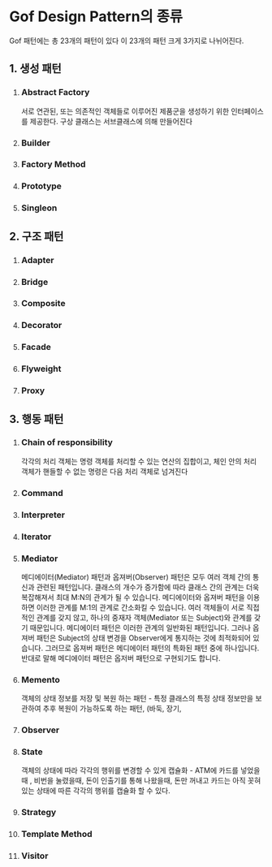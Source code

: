 # Gof Design Pattern의 종류
Gof 패턴에는 총 23개의 패턴이 있다
이 23개의 패턴 크게 3가지로 나뉘어진다.

## 1. 생성 패턴
   1. ### Abstract Factory
      서로 연관된, 또는 의존적인 객체들로 이루어진 제품군을 생성하기 위한 인터페이스를 제공한다. 구상 클래스는 서브클래스에 의해 만들어진다

   2. ### Builder
   3. ### Factory Method
   4. ### Prototype
   5. ### Singleon
## 2. 구조 패턴
   1. ### Adapter
   2. ### Bridge
   3. ### Composite
   4. ### Decorator
   5. ### Facade
   6. ### Flyweight
   7. ### Proxy
## 3. 행동 패턴
   1. ### Chain of responsibility
      각각의 처리 객체는 명령 객체를 처리할 수 있는 연산의 집합이고, 체인 안의 처리 객체가 핸들할 수 없는 명령은 다음 처리 객체로 넘겨진다
      
   2. ### Command
   3. ### Interpreter
   4. ### Iterator
   5. ### Mediator
      메디에이터(Mediator) 패턴과 옵져버(Observer) 패턴은 모두 여러 객체 간의 통신과 관련된 패턴입니다. 
      클래스의 개수가 증가함에 따라 클래스 간의 관계는 더욱 복잡해져서 최대 M:N의 관계가 될 수 있습니다.
      메디에이터와 옵져버 패턴을 이용하면 이러한 관계를 M:1의 관계로 간소화킬 수 있습니다.
      여러 객체들이 서로 직접적인 관계를 갖지 않고, 하나의 중재자 객체(Mediator 또는 Subject)와 관계를 갖기 때문입니다.
      메디에이터 패턴은 이러한 관계의 일반화된 패턴입니다.
      그러나 옵져버 패턴은 Subject의 상태 변경을 Observer에게 통지하는 것에 최적화되어 있습니다.
      그러므로 옵져버 패턴은 메디에이터 패턴의 특화된 패턴 중에 하나입니다.
      반대로 말해 메디에이터 패턴은 옵저버 패턴으로 구현되기도 합니다.
 
   6. ### Memento
      객체의 상태 정보를 저장 및 복원 하는 패턴 - 특정 클래스의 특정 상태 정보만을 보관하여 추후 복원이 가능하도록 하는 패턴, (바둑, 장기, 
 
   7. ### Observer
   8. ### State
      객체의 상태에 따라 각각의 행위를 변경할 수 있게 캡슐화 - ATM에 카드를 넣었을때 , 비번을 눌렸을때, 
      돈이 인출기를 통해 나왔을때, 돈만 꺼내고 카드는 아직 꼿혀있는 상태에 따른 각각의 행위를 캡슐화 할 수 있다.
  
   9. ### Strategy
   10. ### Template Method
   11. ### Visitor
